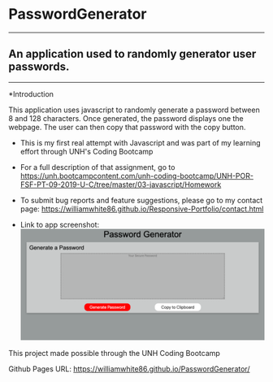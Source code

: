 # PasswordGenerator

***

## An application used to randomly generator user passwords.

***

*Introduction

This application uses javascript to randomly generate a password between 8 and 128 characters. Once generated, the password displays one the webpage. The user can then copy that password with the copy button.

 * This is my first real attempt with Javascript and was part of my learning effort through UNH's Coding Bootcamp

 * For a full description of that assignment, go to https://unh.bootcampcontent.com/unh-coding-bootcamp/UNH-POR-FSF-PT-09-2019-U-C/tree/master/03-javascript/Homework

 * To submit bug reports and feature suggestions, please go to my contact page: https://williamwhite86.github.io/Responsive-Portfolio/contact.html

* Link to app screenshot: ![pwScreenshot](/assets/pwScreenshot.png?raw=true "PW Generator")

This project made possible through the UNH Coding Bootcamp

Github Pages URL: https://williamwhite86.github.io/PasswordGenerator/



